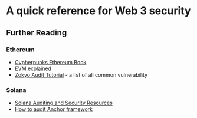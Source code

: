 # A quick reference for Web 3 security

## Further Reading

### Ethereum

- [Cypherpunks Ethereum Book](https://cypherpunks-core.github.io/ethereumbook/)
- [EVM explained](https://noxx.substack.com/p/evm-deep-dives-the-path-to-shadowy)
- [Zokyo Audit Tutorial](https://zokyo-auditing-tutorials.gitbook.io/zokyo-tutorials/) - a list of all common vulnerability

### Solana

- [Solana Auditing and Security Resources](https://github.com/sannykim/solsec)
- [How to audit Anchor framework](https://www.sec3.dev/blog/how-to-audit-solana-smart-contracts-part-4-the-anchor-framework)

